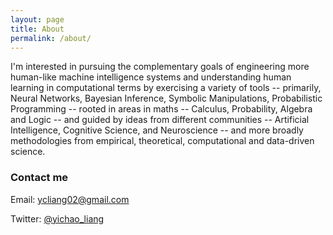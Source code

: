```yaml
---
layout: page
title: About
permalink: /about/
---
```


I'm interested in pursuing the complementary goals of engineering more human-like machine intelligence systems and understanding human learning in computational terms by exercising a variety of tools -- primarily, Neural Networks, Bayesian Inference, Symbolic Manipulations, Probabilistic Programming -- rooted in areas in maths --  Calculus, Probability, Algebra and Logic -- and guided by ideas from different communities -- Artificial Intelligence, Cognitive Science, and Neuroscience -- and more broadly methodologies from empirical, theoretical, computational and data-driven science.

### Contact me

Email: [ycliang02@gmail.com](mailto:ycliang02@gmail.com)


Twitter: [@yichao_liang](https://twitter.com/yichao_liang)
